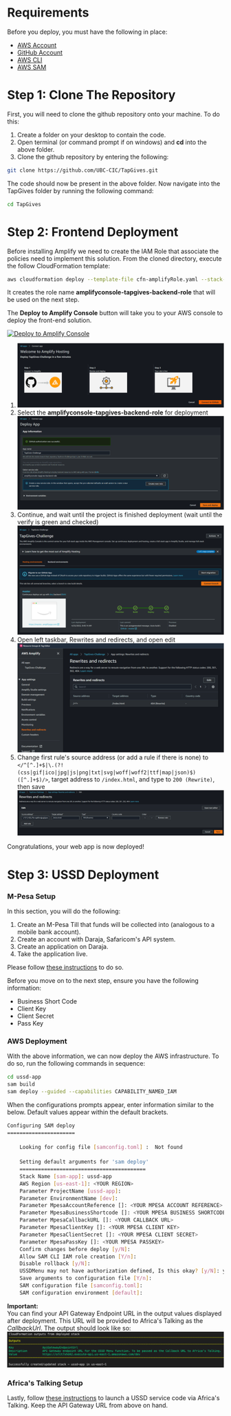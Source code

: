 # Requirements

Before you deploy, you must have the following in place:
*  [AWS Account](https://aws.amazon.com/account/) 
*  [GitHub Account](https://github.com/) 
*  [AWS CLI](https://aws.amazon.com/cli/) 
*  [AWS SAM](https://aws.amazon.com/serverless/sam/)  


# Step 1: Clone The Repository

First, you will need to clone the github repository onto your machine. To do this:
1. Create a folder on your desktop to contain the code.
2. Open terminal (or command prompt if on windows) and **cd** into the above folder.
3. Clone the github repository by entering the following:
```bash
git clone https://github.com/UBC-CIC/TapGives.git
```

The code should now be present in the above folder. Now navigate into the TapGives folder by running the following command:
```bash
cd TapGives
```


# Step 2: Frontend Deployment

Before installing Amplify we need to create the IAM Role that associate the policies need to implement this solution. From the cloned directory, execute the follow CloudFormation template:

```bash
aws cloudformation deploy --template-file cfn-amplifyRole.yaml --stack-name amplifyconsole-tapgives-backend-role --capabilities CAPABILITY_NAMED_IAM
```
It creates the role name **amplifyconsole-tapgives-backend-role** that will be used on the next step.

The **Deploy to Amplify Console** button will take you to your AWS console to deploy the front-end solution.

<a href="https://console.aws.amazon.com/amplify/home#/deploy?repo=https://github.com/UBC-CIC/TapGives-Challenge">
    <img src="https://oneclick.amplifyapp.com/button.svg" alt="Deploy to Amplify Console">
</a>

1. ![alt text](images/amplify-console-01.png)
2. Select the **amplifyconsole-tapgives-backend-role** for deployment![alt text](images/amplify-console-02.png)
3. Continue, and wait until the project is finished deployment (wait until the verify is green and checked) ![alt text](images/amplify-console-03.png)
4. Open left taskbar, Rewrites and redirects, and open edit ![alt text](images/amplify-console-04.png)
5. Change first rule's source address (or add a rule if there is none) to ```</^[^.]+$|\.(?!(css|gif|ico|jpg|js|png|txt|svg|woff|woff2|ttf|map|json)$)([^.]+$)/>```, target address to ```/index.html```, and type to ```200 (Rewrite)```, then save![alt text](images/amplify-console-05.png)

Congratulations, your web app is now deployed!

# Step 3: USSD Deployment

### M-Pesa Setup

In this section, you will do the following:
1. Create an M-Pesa Till that funds will be collected into (analogous to a mobile bank account).
2. Create an account with Daraja, Safaricom's API system.
3. Create an application on Daraja.
4. Take the application live.  

Please follow [these instructions](./MpesaDeploymentGuide.md) to do so.  

Before you move on to the next step, ensure you have the following information:
- Business Short Code
- Client Key
- Client Secret
- Pass Key    

### AWS Deployment 

With the above information, we can now deploy the AWS infrastructure. To do so, run the following commands in sequence:
```bash
cd ussd-app
sam build
sam deploy --guided --capabilities CAPABILITY_NAMED_IAM
```  

When the configurations prompts appear, enter information similar to the below. Default values appear within the default brackets.

```bash
Configuring SAM deploy
======================

    Looking for config file [samconfig.toml] :  Not found

    Setting default arguments for 'sam deploy'
    =========================================
    Stack Name [sam-app]: ussd-app
    AWS Region [us-east-1]: <YOUR REGION>
    Parameter ProjectName [ussd-app]: 
    Parameter EnvironmentName [dev]: 
    Parameter MpesaAccountReference []: <YOUR MPESA ACCOUNT REFERENCE>
    Parameter MpesaBusinessShortcode []: <YOUR MPESA BUSINESS SHORTCODE>
    Parameter MpesaCallbackURL []: <YOUR CALLBACK URL>
    Parameter MpesaClientKey []: <YOUR MPESA CLIENT KEY>
    Parameter MpesaClientSecret []: <YOUR MPESA CLIENT SECRET>
    Parameter MpesaPassKey []: <YOUR MPESA PASSKEY>
    Confirm changes before deploy [y/N]:
    Allow SAM CLI IAM role creation [Y/n]: 
    Disable rollback [y/N]: 
    USSDMenu may not have authorization defined, Is this okay? [y/N]: y
    Save arguments to configuration file [Y/n]: 
    SAM configuration file [samconfig.toml]: 
    SAM configuration environment [default]: 
```  

**Important:**  
You can find your API Gateway Endpoint URL in the output values displayed after deployment. This URL will be provided to Africa's Talking as the *CallbackUrl*. The output should look like so:
![alt text](images/sam_output.png)


### Africa's Talking Setup

Lastly, follow [these instructions](./AfricasTalkingDeployment.md) to launch a USSD service code via Africa's Talking. Keep the API Gateway URL from above on hand.